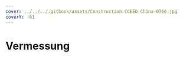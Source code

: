 ```yaml
---
cover: ../../../.gitbook/assets/Construction-CCEED-China-0766.jpg
coverY: -61
---
```


# Vermessung


